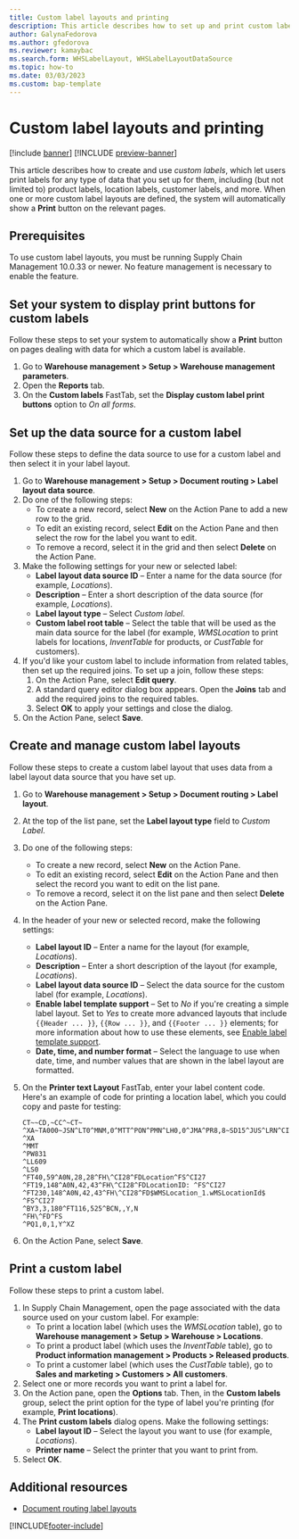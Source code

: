 ```yaml
---
title: Custom label layouts and printing
description: This article describes how to set up and print custom labels.
author: GalynaFedorova
ms.author: gfedorova
ms.reviewer: kamaybac
ms.search.form: WHSLabelLayout, WHSLabelLayoutDataSource
ms.topic: how-to
ms.date: 03/03/2023
ms.custom: bap-template
---
```


# Custom label layouts and printing

[!include [banner](../includes/banner.md)]
[!INCLUDE [preview-banner](../includes/preview-banner.md)]
<!-- KFM: Preview until 10.0.33 GA -->

This article describes how to create and use *custom labels*, which let users print labels for any type of data that you set up for them, including (but not limited to) product labels, location labels, customer labels, and more. When one or more custom label layouts are defined, the system will automatically show a **Print** button on the relevant pages.

## Prerequisites

To use custom label layouts, you must be running Supply Chain Management 10.0.33 or newer. No feature management is necessary to enable the feature.

## Set your system to display print buttons for custom labels

Follow these steps to set your system to automatically show a **Print** button on pages dealing with data for which a custom label is available.

1. Go to **Warehouse management \> Setup \> Warehouse management parameters**.
1. Open the **Reports** tab.
1. On the **Custom labels** FastTab, set the **Display custom label print buttons** option to *On all forms*.

## Set up the data source for a custom label

Follow these steps to define the data source to use for a custom label and then select it in your label layout.

1. Go to **Warehouse management \> Setup \> Document routing \> Label layout data source**.
1. Do one of the following steps:
    - To create a new record, select **New** on the Action Pane to add a new row to the grid.
    - To edit an existing record, select **Edit** on the Action Pane and then select the row for the label you want to edit.
    - To remove a record, select it in the grid and then select **Delete** on the Action Pane.
1. Make the following settings for your new or selected label:
    - **Label layout data source ID** – Enter a name for the data source (for example, *Locations*).
    - **Description** – Enter a short description of the data source (for example, *Locations*).
    - **Label layout type** – Select *Custom label*.
    - **Custom label root table** – Select the table that will be used as the main data source for the label (for example, *WMSLocation* to print labels for locations, *InventTable* for products, or *CustTable* for customers).
1. If you'd like your custom label to include information from related tables, then set up the required joins. To set up a join, follow these steps:
    1. On  the Action Pane, select **Edit query**.
    1. A standard query editor dialog box appears. Open the **Joins** tab and add the required joins to the required tables.
    1. Select **OK** to apply your settings and close the dialog.
1. On the Action Pane, select **Save**.

## Create and manage custom label layouts

Follow these steps to create a custom label layout that uses data from a label layout data source that you have set up.

1. Go to **Warehouse management \> Setup \> Document routing \> Label layout**.
1. At the top of the list pane, set the **Label layout type** field to *Custom Label*.
1. Do one of the following steps:
    - To create a new record, select **New** on the Action Pane.
    - To edit an existing record, select **Edit** on the Action Pane and then select the record you want to edit on the list pane.
    - To remove a record, select it on the list pane and then select **Delete** on the Action Pane.
1. In the header of your new or selected record, make the following settings:
    - **Label layout ID** – Enter a name for the layout (for example, *Locations*).
    - **Description** – Enter a short description of the layout (for example, *Locations*).
    - **Label layout data source ID** – Select the data source for the custom label (for example, *Locations*).
    - **Enable label template support** – Set to *No* if you're creating a simple label layout. Set to *Yes* to create more advanced layouts that include `{{Header ... }}`, `{{Row ... }}`, and `{{Footer ... }}` elements; for more information about how to use these elements, see [Enable label template support](print-license-plate-labels-using-label-layouts.md#label-template).
    - **Date, time, and number format** – Select the language to use when date, time, and number values that are shown in the label layout are formatted.

1. On the **Printer text Layout** FastTab, enter your label content code. Here's an example of code for printing a location label, which you could copy and paste for testing:

    ``` ZPL
    CT~~CD,~CC^~CT~
    ^XA~TA000~JSN^LT0^MNM,0^MTT^PON^PMN^LH0,0^JMA^PR8,8~SD15^JUS^LRN^CI27^PA0,1,1,0^XZ
    ^XA
    ^MMT
    ^PW831
    ^LL609
    ^LS0
    ^FT40,59^A0N,28,28^FH\^CI28^FDLocation^FS^CI27
    ^FT19,148^A0N,42,43^FH\^CI28^FDLocationID: ^FS^CI27
    ^FT230,148^A0N,42,43^FH\^CI28^FD$WMSLocation_1.wMSLocationId$ ^FS^CI27
    ^BY3,3,180^FT116,525^BCN,,Y,N
    ^FH\^FD^FS
    ^PQ1,0,1,Y^XZ
    ```

1. On the Action Pane, select **Save**.

## Print a custom label

Follow these steps to print a custom label.

1. In Supply Chain Management, open the page associated with the data source used on your custom label. For example:
    - To print a location label (which uses the *WMSLocation* table), go to **Warehouse management \> Setup \> Warehouse \> Locations**.
    - To print a product label (which uses the *InventTable* table), go to **Product information management \> Products \> Released products**.
    - To print a customer label (which uses the *CustTable* table), go to **Sales and marketing \> Customers \> All customers**.
1. Select one or more records you want to print a label for.
1. On the Action pane, open the **Options** tab. Then, in the **Custom labels** group, select the print option for the type of label you're printing (for example, **Print locations**).
1. The **Print custom labels** dialog opens. Make the following settings:
    - **Label layout ID** – Select the layout you want to use (for example, *Locations*).
    - **Printer name** – Select the printer that you want to print from.
1. Select **OK**.

## Additional resources

- [Document routing label layouts](document-routing-layout-for-license-plates.md)

[!INCLUDE[footer-include](../../includes/footer-banner.md)]
